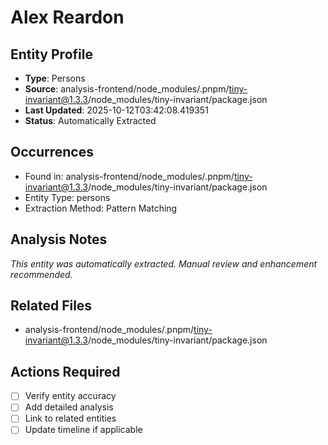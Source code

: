 # Alex Reardon

## Entity Profile
- **Type**: Persons
- **Source**: analysis-frontend/node_modules/.pnpm/tiny-invariant@1.3.3/node_modules/tiny-invariant/package.json
- **Last Updated**: 2025-10-12T03:42:08.419351
- **Status**: Automatically Extracted

## Occurrences
- Found in: analysis-frontend/node_modules/.pnpm/tiny-invariant@1.3.3/node_modules/tiny-invariant/package.json
- Entity Type: persons
- Extraction Method: Pattern Matching

## Analysis Notes
*This entity was automatically extracted. Manual review and enhancement recommended.*

## Related Files
- analysis-frontend/node_modules/.pnpm/tiny-invariant@1.3.3/node_modules/tiny-invariant/package.json

## Actions Required
- [ ] Verify entity accuracy
- [ ] Add detailed analysis
- [ ] Link to related entities
- [ ] Update timeline if applicable
